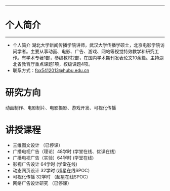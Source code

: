 *** 
# 个人简介
***

- 个人简介 
  湖北大学新闻传播学院讲师，武汉大学传播学硕士，北京电影学院访问学者。主要从事动画、电影、广告、游戏、网站等视觉特效教学和研究工作。有学术专著1部，参编教材2部，在国内学术期刊发表论文10余篇。主持湖北省教育厅重点课题1项，校级课题4项。
- 联系方式：fox5412013@hubu.edu.cn

# 研究方向
动画制作、电影制片、电影摄影、游戏开发、可视化传播

# 讲授课程
- 三维图文设计 （已停课）
- 广播电视广告（理论）48学时 (学堂在线、优课在线)
- 广播电视广告（实验）64学时 (学堂在线)
- 影视广告设计 64学时 (学堂在线)
- 动态网页设计 32学时 (超星在线SPOC）
- 可视化传播   32学时 （超星在线SPOC）
- 网络广告设计研究 （已停课）
